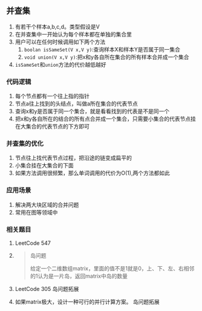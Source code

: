 ## 并查集

1. 有若干个样本a,b,c,d。类型假设是V
2. 在并查集中一开始认为每个样本都在单独的集合里
3. 用户可以在任何时候调用如下两个方法
   1. `boolan isSameSet(V x,V y)`:查询样本X和样本Y是否属于同一集合
   2. `void union(V x,V y)`:把x和y各自所在集合的所有样本合并成一个集合
4. `isSameSet`和`union`方法的代价越低越好



### 代码逻辑

1. 每个节点都有一个往上指的指针
2. 节点a往上找到的头结点，叫做a所在集合的代表节点
3. 查询x和y是否属于同一个集合，就是看看找到的代表是不是同一个
4. 把x和y各自所在的结合的所有点合并成一个集合，只需要小集合的代表节点挂在大集合的代表节点的下方即可

### 并查集的优化

1. 节点往上找代表节点过程，把沿途的链变成扁平的
2. 小集合挂在大集合的下面
3. 如果方法调用很频繁，那么单词调用的代价为O(1),两个方法都如此

### 应用场景

1. 解决两大块区域的合并问题
2. 常用在图等领域中

### 相关题目

1. LeetCode 547

2. > 岛问题
   >
   > 给定一个二维数组matrix，里面的值不是1就是0，上、下、左、右相邻的1认为是一片岛，返回matrix中岛的数量

3. LeetCode 305 岛问题拓展

4. 如果matrix极大，设计一种可行的并行计算方案。 岛问题拓展